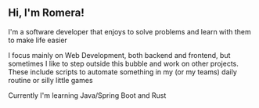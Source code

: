 
## Hi, I'm Romera!

I'm a software developer that enjoys to solve problems and learn with them to make life easier

I focus mainly on Web Development, both backend and frontend, but sometimes I like to step outside this bubble and work on other projects. These include scripts to automate something in my (or my teams) daily routine or silly little games

Currently I'm learning Java/Spring Boot and Rust
